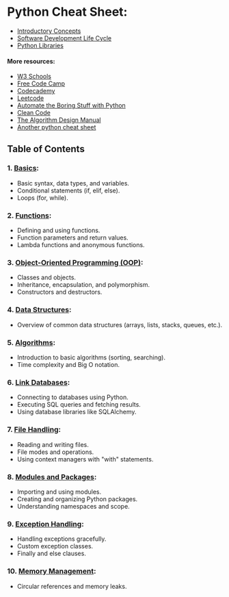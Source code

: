 # Python Cheat Sheet:
* [Introductory Concepts](https://github.com/acsoteldo/Python-NOTES/blob/main/intro-concepts.md)
* [Software Development Life Cycle](https://github.com/acsoteldo/Python-NOTES/blob/main/software-lifecycle/sdlc-description.md)
* [Python Libraries](https://github.com/acsoteldo/Python-NOTES/blob/main/py-libraries.md)

#### More resources:
* [W3 Schools](https://www.w3schools.com/)
* [Free Code Camp](https://www.freecodecamp.org/)
* [Codecademy](https://www.codecademy.com/)
* [Leetcode](https://leetcode.com/)
* [Automate the Boring Stuff with Python](https://www.amazon.com/Automate-Boring-Stuff-Python-Programming/dp/1593275994)
* [Clean Code](https://gist.github.com/wojteklu/73c6914cc446146b8b533c0988cf8d29)
* [The Algorithm Design Manual](https://mimoza.marmara.edu.tr/~msakalli/cse706_12/SkienaTheAlgorithmDesignManual.pdf)
* [Another python cheat sheet](https://github.com/VedantKhairnar/Cheat-Sheets/tree/master/Python)
  
## Table of Contents

### **1. [Basics](https://github.com/acsoteldo/Python-NOTES/blob/main/basics.md):**
   - Basic syntax, data types, and variables.
   - Conditional statements (if, elif, else).
   - Loops (for, while).

### **2. [Functions](https://github.com/acsoteldo/Python-NOTES/blob/main/functions.md):**
   - Defining and using functions.
   - Function parameters and return values.
   - Lambda functions and anonymous functions.

### **3. [Object-Oriented Programming (OOP)](https://github.com/acsoteldo/Python-NOTES/blob/main/oop.md):**
   - Classes and objects.
   - Inheritance, encapsulation, and polymorphism.
   - Constructors and destructors.

### **4. [Data Structures](https://github.com/acsoteldo/Python-NOTES/blob/main/data-structures/data-structures-notes.md):**
   - Overview of common data structures (arrays, lists, stacks, queues, etc.).

### **5. [Algorithms](https://github.com/acsoteldo/Python-NOTES/blob/main/algorithms/intro-algorithms.md):**
   - Introduction to basic algorithms (sorting, searching).
   - Time complexity and Big O notation.

### **6. [Link Databases](https://github.com/acsoteldo/Python-NOTES/blob/main/link-databases.md):**
   - Connecting to databases using Python.
   - Executing SQL queries and fetching results.
   - Using database libraries like SQLAlchemy.

### **7. [File Handling](https://github.com/acsoteldo/Python-NOTES/blob/main/file-handling.md):**
   - Reading and writing files.
   - File modes and operations.
   - Using context managers with "with" statements.

### **8. [Modules and Packages](https://github.com/acsoteldo/Python-NOTES/blob/main/modules-packages.md):**
   - Importing and using modules.
   - Creating and organizing Python packages.
   - Understanding namespaces and scope.

### **9. [Exception Handling](https://github.com/acsoteldo/Python-NOTES/blob/main/exceptions.md):**
   - Handling exceptions gracefully.
   - Custom exception classes.
   - Finally and else clauses.

### **10. [Memory Management](https://github.com/acsoteldo/Python-NOTES/blob/main/memory-management.md):**
   - Circular references and memory leaks.
